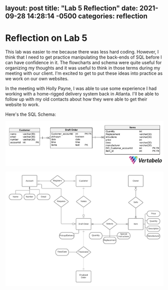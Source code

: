 layout: post
title:  "Lab 5 Reflection"
date:   2021-09-28 14:28:14 -0500
categories: reflection
---
# Reflection on Lab 5

This lab was easier to me because there was less hard coding. However, I think that I need to get practice manipulating the back-ends of SQL before I can have confidence in it. The flowcharts and schema were quite useful for organizing my thoughts and it was useful to think in those terms during my meeting with our client. I'm excited to get to put these ideas into practice as we work on our own websites.

In the meeting with Holly Payne, I was able to use some experience I had working with a home-rigged delivery system back in Atlanta. I'll be able to follow up with my old contacts about how they were able to get their website to work.

Here's the SQL Schema:

![Vert Chart](vert_grocery.png)

![lucid_grocery](lucid_grocery.png)
